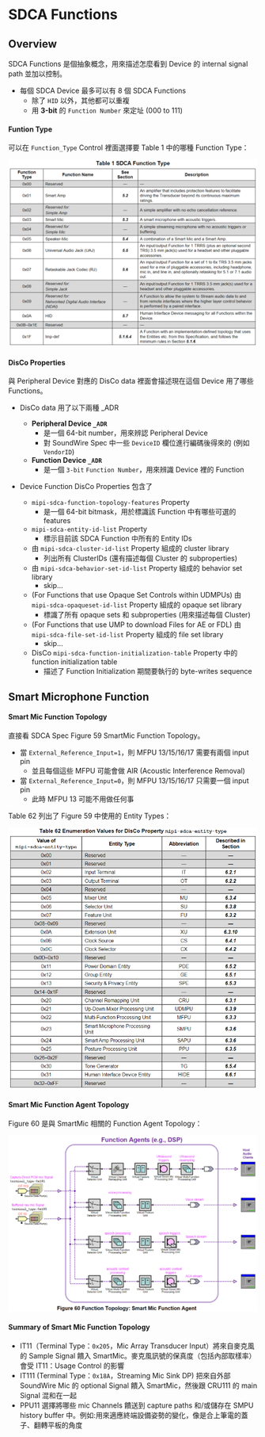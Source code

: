 SDCA Functions
=======

Overview
-------

SDCA Functions 是個抽象概念，用來描述怎麼看到 Device 的 internal signal path 並加以控制。

- 每個 SDCA Device 最多可以有 8 個 SDCA Functions
    - 除了 `HID` 以外，其他都可以重複
    - 用 **3-bit** 的 `Function Number` 來定址 (000 to 111)

#### Funtion Type ####

可以在 `Function_Type` Control 裡面選擇要 Table 1 中的哪種 Function Type：

![Alt text](image/table1.png)

#### DisCo Properties ####

與 Peripheral Device 對應的 DisCo data 裡面會描述現在這個 Device 用了哪些 Functions。

- DisCo data 用了以下兩種 _ADR
    - **Peripheral Device `_ADR`**
        - 是一個 64-bit number，用來辨認 Peripheral Device
        - 對 SoundWire Spec 中一些 `DeviceID` 欄位進行編碼後得來的 (例如 `VendorID`)
    - **Function Device `_ADR`**
        - 是一個 `3-bit` `Function Number`，用來辨識 Device 裡的 Function

- Device Function DisCo Properties 包含了
    - `mipi-sdca-function-topology-features` Property
        - 是一個 64-bit bitmask，用於標識該 Function 中有哪些可選的 features
    - `mipi-sdca-entity-id-list` Property
        - 標示目前該 SDCA Function 中所有的 Entity IDs
    - 由 `mipi-sdca-cluster-id-list` Property 組成的 cluster library
        - 列出所有 ClusterIDs (還有描述每個 Cluster 的 subproperties)
    - 由 `mipi-sdca-behavior-set-id-list` Property 組成的 behavior set library
        - skip...
    - (For Functions that use Opaque Set Controls within UDMPUs) 由 `mipi-sdca-opaqueset-id-list` Property 組成的 opaque set library
        - 標識了所有 opaque sets 和 subproperties (用來描述每個 Cluster)
    - (For Functions that use UMP to download Files for AE or FDL) 由 `mipi-sdca-file-set-id-list` Property 組成的 file set library
        - skip...
    - DisCo `mipi-sdca-function-initialization-table` Property 中的 function initialization table
        - 描述了 Function Initialization 期間要執行的 byte-writes sequence

Smart Microphone Function
-------

#### Smart Mic Function Topology ####

直接看 SDCA Spec Figure 59 SmartMic Function Topology。

- 當 `External_Reference_Input=1`，則 MFPU 13/15/16/17 需要有兩個 input pin
    - 並且每個這些 MFPU 可能會做 AIR (Acoustic Interference Removal)
- 當 `External_Reference_Input=0`，則 MFPU 13/15/16/17 只需要一個 input pin
    - 此時 MFPU 13 可能不用做任何事

Table 62 列出了 Figure 59 中使用的 Entity Types：

![Alt text](image/table62.png)

#### Smart Mic Function Agent Topology ####

Figure 60 是與 SmartMic 相關的 Function Agent Topology：

![Alt text](image/figure60.png)

#### Summary of Smart Mic Function Topology ####

- IT11（Terminal Type：`0x205`，Mic Array Transducer Input）將來自麥克風的 Sample Signal 饋入 SmartMic。麥克風訊號的保真度（包括內部取樣率）會受 IT11：Usage Control 的影響
- IT111 (Terminal Type：`0x18A`，Streaming Mic Sink DP) 把來自外部 SoundWire Mic 的 optional Signal 饋入 SmartMic，然後跟 CRU111 的 main Signal 混和在一起
- PPU11 選擇將哪些 mic Channels 饋送到 capture paths 和/或儲存在 SMPU history buffer 中。例如:用來適應終端設備姿勢的變化，像是合上筆電的蓋子、翻轉平板的角度